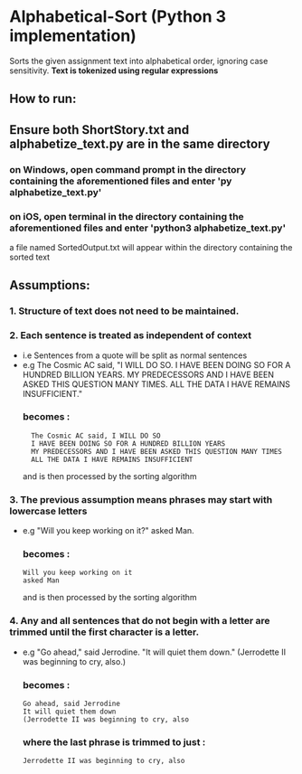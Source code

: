# Alphabetical-Sort (Python 3 implementation)
Sorts the given assignment text into alphabetical order, ignoring case sensitivity. **Text is tokenized using regular expressions**

## How to run:
   ## Ensure both ShortStory.txt and alphabetize_text.py are in the same directory
   ### on Windows, open command prompt in the directory containing the aforementioned files and enter 'py alphabetize_text.py'
   ### on iOS, open terminal in the directory containing the aforementioned files and enter 'python3 alphabetize_text.py'
   a file named SortedOutput.txt will appear within the directory containing the sorted text

## Assumptions:
### 1. Structure of text does not need to be maintained.
### 2. Each sentence is treated as independent of context
   - i.e Sentences from a quote will be split as normal sentences
   - e.g The Cosmic AC said, "I WILL DO SO. I HAVE BEEN DOING SO FOR A HUNDRED BILLION YEARS. MY PREDECESSORS AND I HAVE BEEN ASKED THIS QUESTION MANY TIMES. ALL THE DATA I HAVE REMAINS INSUFFICIENT."
        ### becomes : 
           The Cosmic AC said, I WILL DO SO
           I HAVE BEEN DOING SO FOR A HUNDRED BILLION YEARS
           MY PREDECESSORS AND I HAVE BEEN ASKED THIS QUESTION MANY TIMES
           ALL THE DATA I HAVE REMAINS INSUFFICIENT
        and is then processed by the sorting algorithm
### 3. The previous assumption means phrases may start with lowercase letters
  - e.g "Will you keep working on it?" asked Man.
    ### becomes :
        Will you keep working on it
        asked Man
    and is then processed by the sorting algorithm
### 4. Any and all sentences that do not begin with a letter are trimmed until the first character is a letter.
  - e.g "Go ahead," said Jerrodine. "It will quiet them down." (Jerrodette II was beginning to cry, also.)
    ### becomes :
        Go ahead, said Jerrodine
        It will quiet them down
        (Jerrodette II was beginning to cry, also
    ### where the last phrase is trimmed to just : 
        Jerrodette II was beginning to cry, also
